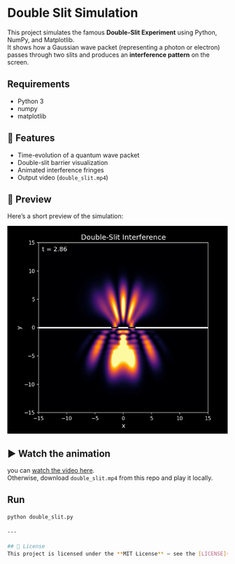 # Double Slit Simulation

This project simulates the famous **Double-Slit Experiment** using Python, NumPy, and Matplotlib.  
It shows how a Gaussian wave packet (representing a photon or electron) passes through two slits and produces an **interference pattern** on the screen.

## Requirements
- Python 3
- numpy
- matplotlib

## 🔬 Features
- Time-evolution of a quantum wave packet
- Double-slit barrier visualization
- Animated interference fringes
- Output video (`double_slit.mp4`)

## 📸 Preview
Here’s a short preview of the simulation:

![Simulation Screenshot](double_slit.png)

## ▶ Watch the animation
you can [watch the video here](double_slit.mp4).  
Otherwise, download `double_slit.mp4` from this repo and play it locally.

## Run
```bash
python double_slit.py

---

## 📄 License
This project is licensed under the **MIT License** – see the [LICENSE](LICENSE.txt) file for details.
